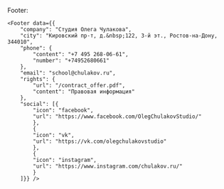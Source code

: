 Footer:

    <Footer data={{
        "company": "Студия Олега Чулакова",
        "city": "Кировский пр-т, д.&nbsp;122, 3-й эт., Ростов-на-Дону, 344010",
        "phone": {
            "content": "+7 495 268-06-61",
            "number": "+74952680661"
        },
        "email": "school@chulakov.ru",
        "rights": {
            "url": "/contract_offer.pdf",
            "content": "Правовая информация"
        },
        "social": [{
            "icon": "facebook",
            "url": "https://www.facebook.com/OlegChulakovStudio/"
            },
            {
            "icon": "vk",
            "url": "https://vk.com/olegchulakovstudio"
            },
            {
            "icon": "instagram",
            "url": "https://www.instagram.com/chulakov.ru/"
            }
        ]}} />
